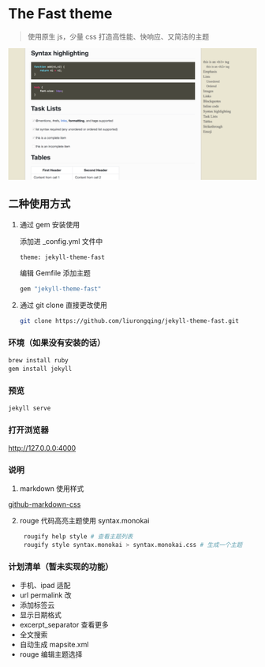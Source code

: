 # The Fast theme

>  使用原生 js，少量 css 打造高性能、快响应、又简洁的主题

![demo](screenshot.png)



## 二种使用方式

1. 通过 gem 安装使用

   添加进 _config.yml 文件中

   ```bash
   theme: jekyll-theme-fast
   ```

   编辑 Gemfile 添加主题

   ```bash
   gem "jekyll-theme-fast"
   ```

   

2. 通过 git clone 直接更改使用

   ```bash
   git clone https://github.com/liurongqing/jekyll-theme-fast.git
   ```

   


### 环境（如果没有安装的话）
```bash
brew install ruby
gem install jekyll
```



### 预览

```bash
jekyll serve
```



### 打开浏览器

http://127.0.0.0:4000



### 说明

1. markdown 使用样式 

[github-markdown-css](https://github.com/sindresorhus/github-markdown-css)

2. rouge 代码高亮主题使用 syntax.monokai

   ```bash
    rougify help style # 查看主题列表
    rougify style syntax.monokai > syntax.monokai.css # 生成一个主题
   ```



### 计划清单（暂未实现的功能）

- 手机、ipad 适配
- url permalink 改
- 添加标签云
- 显示日期格式
- excerpt_separator 查看更多
- 全文搜索
- 自动生成 mapsite.xml
- rouge 编辑主题选择